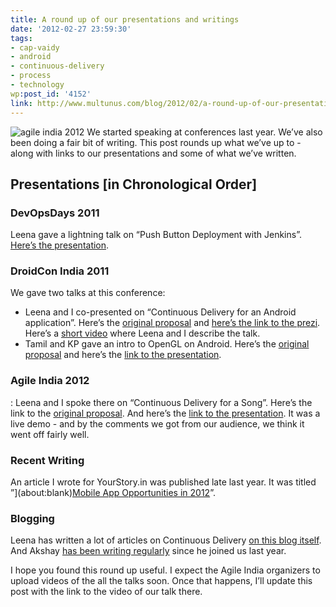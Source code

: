 ```yaml
---
title: A round up of our presentations and writings
date: '2012-02-27 23:59:30'
tags:
- cap-vaidy
- android
- continuous-delivery
- process
- technology
wp:post_id: '4152'
link: http://www.multunus.com/blog/2012/02/a-round-up-of-our-presentations-and-writings/
---
```


![agile india 2012](https://s3.amazonaws.com/multunus-website/uploads/2012/02/agile-india-2012.jpg)
We started speaking at conferences last year. We’ve also been doing a fair bit of writing. This post rounds up what we’ve up to - along with links to our presentations and some of what we’ve written.

## Presentations [in Chronological Order]

### DevOpsDays 2011
Leena gave a lightning talk on “Push Button Deployment with Jenkins”. [Here’s the presentation](http://sliwww.slideshare.net/leenasn/push-button-deployment-using-jenkins).

### DroidCon India 2011
We gave two talks at this conference:

- Leena and I co-presented on “Continuous Delivery for an Android application”. Here’s the [original proposal](http://funnel.hasgeek.com/droidcon/83-continuous-delivery-for-an-android-application) and [here’s the link to the prezi](http://prezi.com/56ueprf0mkql/continuous-delivery-on-android/). Here’s a [short video](http://www.youtube.com/watch?feature=player_embedded&v=uNvjNIK1EEU) where Leena and I describe the talk.
- Tamil and KP gave an intro to OpenGL on Android. Here’s the [original proposal](http://funnel.hasgeek.com/droidcon/94-introduction-to-opengl-in-android) and here’s the [link to the presentation](http://www.slideshare.net/tamillarasan/introduction-to-openglinandroid?from=ss_embed).

### Agile India 2012
: Leena and I spoke there on “Continuous Delivery for a Song”. Here’s the link to the 
[original proposal](http://submit2012india.agilealliance.org/node/8894). And here’s the 
[link to the presentation](https://docs.google.com/a/multunus.com/present/view?id=0AQj1177vtu0MZHRoM2dmN180NzRneGp2bXRndw). It was a live demo - and by the comments we got from our audience, we think it went off fairly well.

### Recent Writing
An article I wrote for YourStory.in was published late last year. It was titled ”](about:blank)[Mobile App Opportunities in 2012](http://yourstory.in/2011/12/a-sneak-peek-into-mobile-app-opportunities-in-2012/)”.

### Blogging
Leena has written a lot of articles on Continuous Delivery [on this blog itself](http://www.multunus.com/blog/categories/continuous-delivery/). And Akshay [has been writing regularly](http://akshayatmultunus.wordpress.com/) since he joined us last year.

I hope you found this round up useful. I expect the Agile India organizers to upload videos of the all the talks soon. Once that happens, I’ll update this post with the link to the video of our talk there.
